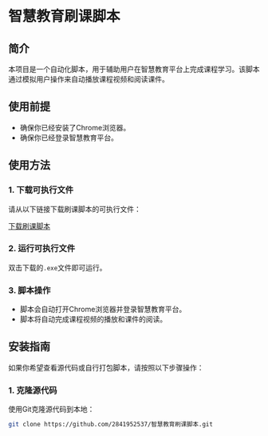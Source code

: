 # 智慧教育刷课脚本

## 简介

本项目是一个自动化脚本，用于辅助用户在智慧教育平台上完成课程学习。该脚本通过模拟用户操作来自动播放课程视频和阅读课件。

## 使用前提

- 确保你已经安装了Chrome浏览器。
- 确保你已经登录智慧教育平台。

## 使用方法

### 1. 下载可执行文件

请从以下链接下载刷课脚本的可执行文件：

[下载刷课脚本](https://github.com/2841952537/cqooc_class/blob/9b8563ddf7f958d8d2214227bba0bdf1d592c5ca/%E9%87%8D%E5%BA%86%E9%AB%98%E7%AD%89%E6%95%99%E8%82%B2%E6%99%BA%E6%85%A7%E6%95%99%E8%82%B2%E5%B9%B3%E5%8F%B0V2.exe)

### 2. 运行可执行文件

双击下载的`.exe`文件即可运行。

### 3. 脚本操作

- 脚本会自动打开Chrome浏览器并登录智慧教育平台。
- 脚本将自动完成课程视频的播放和课件的阅读。

## 安装指南

如果你希望查看源代码或自行打包脚本，请按照以下步骤操作：

### 1. 克隆源代码

使用Git克隆源代码到本地：

```bash
git clone https://github.com/2841952537/智慧教育刷课脚本.git
